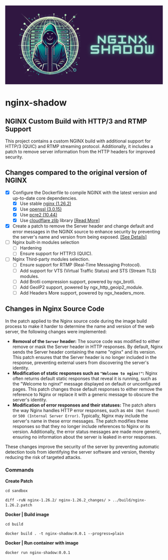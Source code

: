 ![Logo](Logo.png)

# nginx-shadow

## NGINX Custom Build with HTTP/3 and RTMP Support

This project contains a custom NGINX build with additional support for HTTP/3 (QUIC) and RTMP streaming protocol. Additionally, it includes a patch to remove server information from the HTTP headers for improved security.

## Changes compared to the original version of NGINX

- [X] Configure the Dockerfile to compile NGINX with the latest version and up-to-date core dependencies.
    - [X] Use stable [nginx (1.26.2)](https://nginx.org/en/download.html)
    - [X] Use [openssl (3.0.15)](https://openssl-library.org/source/index.html)
    - [X] Use [pcre2 (10.44)](https://github.com/PCRE2Project/pcre2/releases)
    - [X] Use [cloudflare zlib](https://github.com/cloudflare/zlib/commits/gcc.amd64/) library [[Read More]](https://blog.cloudflare.com/cloudflare-fights-cancer/)
- [X] Create a patch to remove the Server header and change default and error messages in the NGINX source to enhance security by preventing the server's name and version from being exposed. [[See Details]](#changes-in-nginx-source-code)
- [ ] Nginx built-in modules selection
    - [ ] Hardening
    - [ ] Ensure support for HTTP/3 (QUIC).
- [ ] Nginx Third-party modules selection.
    - [ ] Ensure support for RTMP (Real-Time Messaging Protocol).
    - [ ] Add support for VTS (Virtual Traffic Status) and STS (Stream TLS) modules.
    - [ ] Add Brotli compression support, powered by ngx_brotli.
    - [ ] Add GeoIP2 support, powered by ngx_http_geoip2_module.
    - [ ] Add Headers More support, powered by ngx_headers_more.

## Changes in Nginx Source Code

In the patch applied to the Nginx source code during the image build process to make it harder to determine the name and version of the web server, the following changes were implemented:

- **Removal of the ``Server`` header:** The source code was modified to either remove or mask the Server header in HTTP responses. By default, Nginx sends the Server header containing the name "nginx" and its version. This patch ensures that the Server header is no longer included in the response, preventing external users from discovering the server's identity.
- **Modification of static responses such as ``"Welcome to nginx!"``:** Nginx often returns default static responses that reveal it is running, such as the "Welcome to nginx!" message displayed on default or unconfigured pages. This patch changes those default responses to either remove the reference to Nginx or replace it with a generic message to obscure the server's identity.
- **Modification of error responses and their statuses:** The patch alters the way Nginx handles HTTP error responses, such as ``404 (Not Found)`` or ``500 (Internal Server Error)``. Typically, Nginx may include the server's name in these error messages. The patch modifies these responses so that they no longer include references to Nginx or its version. Additionally, the error status messages are made more generic, ensuring no information about the server is leaked in error responses.


These changes improve the security of the server by preventing automatic detection tools from identifying the server software and version, thereby reducing the risk of targeted attacks.

### Commands

**Create Patch**
```
cd sandbox
```
```
diff -ruN nginx-1.26.2/ nginx-1.26.2_changes/ > ../build/nginx-1.26.2.patch
```
**Docker | Build image**
```
cd build
```
```
docker build . -t nginx-shadow:0.0.1 --progress=plain 
```

**Docker | Run container with image**
```
docker run nginx-shadow:0.0.1    
```